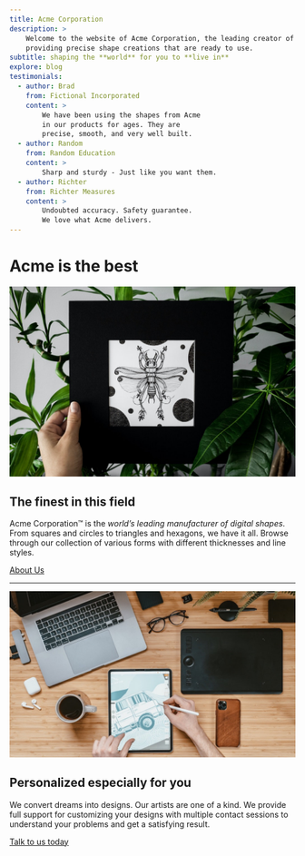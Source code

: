 ```yaml
---
title: Acme Corporation
description: >
    Welcome to the website of Acme Corporation, the leading creator of digital shapes on the planet,
    providing precise shape creations that are ready to use.
subtitle: shaping the **world** for you to **live in**
explore: blog
testimonials:
  - author: Brad
    from: Fictional Incorporated
    content: >
        We have been using the shapes from Acme 
        in our products for ages. They are 
        precise, smooth, and very well built.
  - author: Random
    from: Random Education
    content: >
        Sharp and sturdy - Just like you want them.
  - author: Richter
    from: Richter Measures
    content: >
        Undoubted accuracy. Safety guarantee. 
        We love what Acme delivers.
---
```


Acme is the **best**
==================

![about us](about.jpg)

The finest in this field
------------------------

Acme Corporation&trade; is the _world’s leading manufacturer of digital shapes_. From squares and circles to triangles and hexagons, we have it all. Browse through our collection of various forms with different thicknesses and line styles.

[About Us](./about)

* * *

![contact us](contact.jpg)

Personalized especially for you
-------------------------------

We convert dreams into designs. Our artists are one of a kind. We provide full support for customizing your designs with multiple contact sessions to understand your problems and get a satisfying result.

[Talk to us today](./contact)
